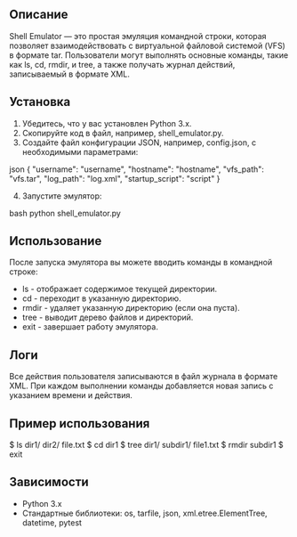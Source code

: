 ## Описание

Shell Emulator — это простая эмуляция командной строки, которая позволяет взаимодействовать с виртуальной файловой системой (VFS) в формате tar. Пользователи могут выполнять основные команды, такие как ls, cd, rmdir, и tree, а также получать журнал действий, записываемый в формате XML.

## Установка

1. Убедитесь, что у вас установлен Python 3.x.
2. Скопируйте код в файл, например, shell_emulator.py.
3. Создайте файл конфигурации JSON, например, config.json, с необходимыми параметрами:

json
{
    "username": "username",
    "hostname": "hostname",
    "vfs_path": "vfs.tar",
    "log_path": "log.xml",
    "startup_script": "script"
}


4. Запустите эмулятор:

bash
python shell_emulator.py

## Использование
После запуска эмулятора вы можете вводить команды в командной строке:

- ls - отображает содержимое текущей директории.
- cd <path> - переходит в указанную директорию.
- rmdir <path> - удаляет указанную директорию (если она пуста).
- tree - выводит дерево файлов и директорий.
- exit - завершает работу эмулятора.

## Логи
Все действия пользователя записываются в файл журнала в формате XML. При каждом выполнении команды добавляется новая запись с указанием времени и действия.

## Пример использования

$ ls
dir1/
dir2/
file.txt
$ cd dir1
$ tree
dir1/
    subdir1/
    file1.txt
$ rmdir subdir1
$ exit

## Зависимости
- Python 3.x
- Стандартные библиотеки: os, tarfile, json, xml.etree.ElementTree, datetime, pytest
